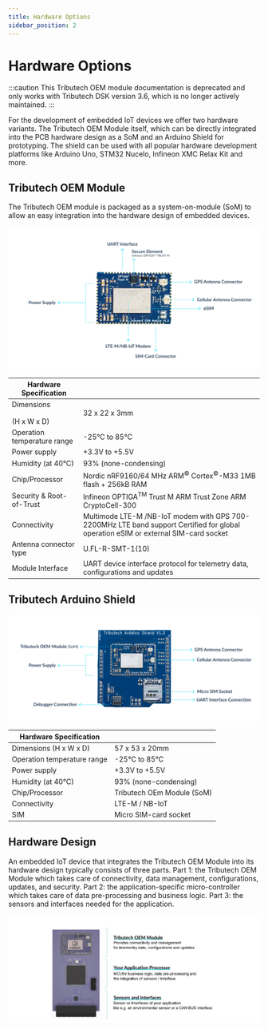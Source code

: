 ```yaml
---
title: Hardware Options
sidebar_position: 2
---
```


# Hardware Options

:::caution
This Tributech OEM module documentation is deprecated and only works with Tributech DSK version 3.6, which is no longer actively maintained.
:::

For the development of embedded IoT devices we offer two hardware variants. The Tributech OEM Module itself, which can be directly integrated into the PCB hardware design as a SoM and an Arduino Shield for prototyping. The shield can be used with all popular hardware development platforms like Arduino Uno, STM32 Nucelo, Infineon XMC Relax Kit and more.

## Tributech OEM Module

The Tributech OEM module is packaged as a system-on-module (SoM) to allow an easy integration into the hardware design of embedded devices.

![Description_Docs_OEM](./assets/Description_Docs_OEM.jpg)

|Hardware Specification ||
|----|----|
| Dimensions<br></br>(H x W x D) | 32 x 22 x 3mm |
| Operation temperature range | -25°C to 85°C |
| Power supply | +3.3V to +5.5V |
| Humidity (at 40°C) | 93% (none-condensing) |
| Chip/Processor | Nordic nRF9160/64 MHz ARM<sup>&copy;</sup> Cortex<sup>&copy;</sup>-M33  1MB flash + 256kB RAM |
| Security & Root-of-Trust  | Infineon OPTIGA<sup>TM</sup> Trust M  ARM Trust Zone  ARM CryptoCell-300 |
| Connectivity | Multimode LTE-M /NB-IoT modem with GPS  700-2200MHz LTE band support  Certified for global operation  eSIM or external SIM-card socket |
| Antenna connector type | U.FL-R-SMT-1(10) |
| Module Interface | UART device interface protocol for telemetry  data, configurations and updates |

## Tributech Arduino Shield 

![Description_Docs_Arduino](./assets/Description_Docs_Arduino.jpg)

|Hardware Specification||
|---|---|
| Dimensions (H x W x D) | 57 x 53 x 20mm |
| Operation temperature range | -25°C to 85°C |
| Power supply | +3.3V to +5.5V |
| Humidity (at 40°C) | 93% (none-condensing) |
| Chip/Processor | Tributech OEm Module (SoM) |
| Connectivity | LTE-M / NB-IoT |
| SIM | Micro SIM-card socket |

## Hardware Design

An embedded IoT device that integrates the Tributech OEM Module into its hardware design typically consists of three parts. Part 1: the Tributech OEM Module which takes care of connectivity, data management, configurations, updates, and security. Part 2: the application-specific micro-controller which takes care of data pre-processing and business logic. Part 3: the sensors and interfaces needed for the application.

![Hardware_design_example](./assets/Hardware_design_example.png)

